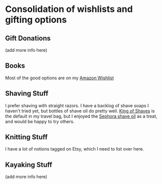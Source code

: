 # Consolidation of wishlists and gifting options

## Gift Donations

(add more info here)

## Books

Most of the good options are on my [Amazon Wishlist](https://www.amazon.com/hz/wishlist/ls/37CH4D5SGWUH2/)

## Shaving Stuff

I prefer shaving with straight razors. I have a backlog of shave soaps I haven't tried yet, but bottles of shave oil do pretty well.
[King of Shaves](https://shave.com/collections/shaving-oils/products/sensitive-shave-oil-15ml) is the default in my travel bag,
but I enjoyed the [Sephora shave oil](https://www.sephora.com/product/maude-shave-moisturizing-shave-oil-P505732) as a treat,
and would be happy to try others.

## Knitting Stuff

I have a lot of notions tagged on Etsy, which I need to list over here.

## Kayaking Stuff

(add more info here)
